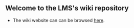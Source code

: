 ## Welcome to the LMS's wiki repository


* The wiki website can can be browsed [here](https://alexandredabyseesaram.github.io/Wiki_LMS/).
